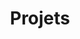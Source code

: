 ---
title: "Projets"
description: "This is meta description."
draft: false


# custom style
custom_class: "" 
custom_attributes: "" 
custom_css: ""
---